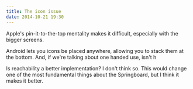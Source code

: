 ```yaml
---
title: The icon issue
date: 2014-10-21 19:30
---
```

Apple's pin-it-to-the-top mentality makes it difficult, especially with the bigger screens. 

Android lets you icons be placed anywhere, allowing you to stack them at the bottom. And, if we're talking about one handed use, isn't h

Is reachability a better implementation? I don't think so. This would change one of the most fundamental things about the Springboard, but I think it makes it better. 